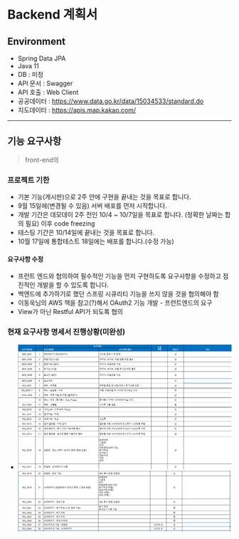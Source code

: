 # Backend 계획서

## Environment

- Spring Data JPA
- Java 11 
- DB : 미정
- API 문서 : Swagger
- API 호출 : Web Client
- 공공데이터 : https://www.data.go.kr/data/15034533/standard.do
- 지도데이터 : https://apis.map.kakao.com/
--- 

## 기능 요구사항 
> front-end의 

### 프로젝트 기한
* 기본 기능(게시판)으로 2주 안에 구현을 끝내는 것을 목표로 합니다.
* 9월 15일에(변경될 수 있음) 서버 배포를 먼저 시작합니다.
* 개발 기간은 데모데이 2주 전인 10/4 ~ 10/7일을 목표로 합니다. (정확한 날짜는 합의 필요) 이후 code freezing 
* 테스팅 기간은 10/14일에 끝내는 것을 목표로 합니다.
* 10월 17일에 통합테스트 18일에는 배포를 합니다.(수정 가능)

#### 요구사항 수정 

- 프런트 엔드와 협의하여 필수적인 기능을 먼저 구현하도록 요구사항을 수정하고 점진적인 개발을 할 수 있도록 합니다.
- 백엔드에 추가하기로 했던 스프링 시큐리티 기능을 쓰지 않을 것을 협의해야 함
- 이동욱님의 AWS 책을 참고(?)해서 OAuth2 기능 개발 - 프런트엔드의 요구
- View가 아닌 Restful API가 되도록 협의 

### 현재 요구사항 명세서 진행상황(미완성)

- ![images/specification1.png](images/specification1.png)
![img.png](img.png)


